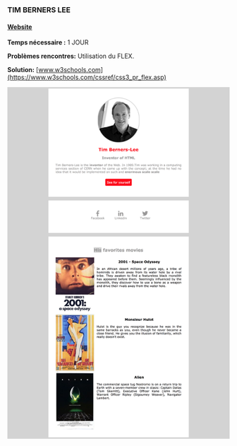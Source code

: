 ### TIM BERNERS LEE

#### [Website](https://meilyn.github.io/Tim-Berners-Lee/)
**Temps nécessaire :** 1 JOUR

**Problèmes rencontres:** Utilisation du FLEX.

**Solution:** [www.w3schools.com](https://www.w3schools.com/cssref/css3_pr_flex.asp)
 

![Tim Berners Lee](Tim-Berners-Lee.png)
